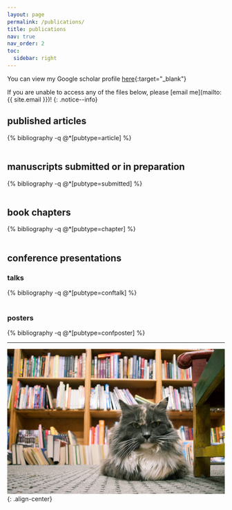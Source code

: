```yaml
---
layout: page
permalink: /publications/
title: publications
nav: true
nav_order: 2
toc:
  sidebar: right
---
```


<!-- _pages/publications.md -->

You can view my Google scholar profile [here](https://scholar.google.com/citations?user=GjpdpusAAAAJ&hl=en){:target="\_blank"}

If you are unable to access any of the files below, please [email me](mailto:{{ site.email }})!
{: .notice--info}

## published articles

<div class="publications">
{% bibliography -q @*[pubtype=article] %}
</div>

<br>

## manuscripts submitted or in preparation

<div class="publications">
{% bibliography -q @*[pubtype=submitted] %}
</div>

<br>

## book chapters

<div class="publications">
{% bibliography -q @*[pubtype=chapter] %}
</div>

<br>

## conference presentations

### talks

<div class="publications">
{% bibliography -q @*[pubtype=conftalk] %}
</div>

<br>

### posters

<div class="publications">
{% bibliography -q @*[pubtype=confposter] %}
</div>

---

![Twice Told Stories, Seattle, WA, 8/21/17](/assets/img/Seattle2018-1.jpg){: .align-center}
